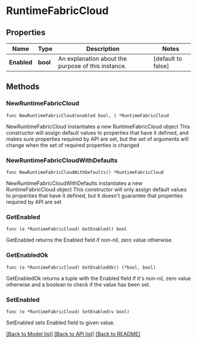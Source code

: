 # RuntimeFabricCloud

## Properties

Name | Type | Description | Notes
------------ | ------------- | ------------- | -------------
**Enabled** | **bool** | An explanation about the purpose of this instance. | [default to false]

## Methods

### NewRuntimeFabricCloud

`func NewRuntimeFabricCloud(enabled bool, ) *RuntimeFabricCloud`

NewRuntimeFabricCloud instantiates a new RuntimeFabricCloud object
This constructor will assign default values to properties that have it defined,
and makes sure properties required by API are set, but the set of arguments
will change when the set of required properties is changed

### NewRuntimeFabricCloudWithDefaults

`func NewRuntimeFabricCloudWithDefaults() *RuntimeFabricCloud`

NewRuntimeFabricCloudWithDefaults instantiates a new RuntimeFabricCloud object
This constructor will only assign default values to properties that have it defined,
but it doesn't guarantee that properties required by API are set

### GetEnabled

`func (o *RuntimeFabricCloud) GetEnabled() bool`

GetEnabled returns the Enabled field if non-nil, zero value otherwise.

### GetEnabledOk

`func (o *RuntimeFabricCloud) GetEnabledOk() (*bool, bool)`

GetEnabledOk returns a tuple with the Enabled field if it's non-nil, zero value otherwise
and a boolean to check if the value has been set.

### SetEnabled

`func (o *RuntimeFabricCloud) SetEnabled(v bool)`

SetEnabled sets Enabled field to given value.



[[Back to Model list]](../README.md#documentation-for-models) [[Back to API list]](../README.md#documentation-for-api-endpoints) [[Back to README]](../README.md)


